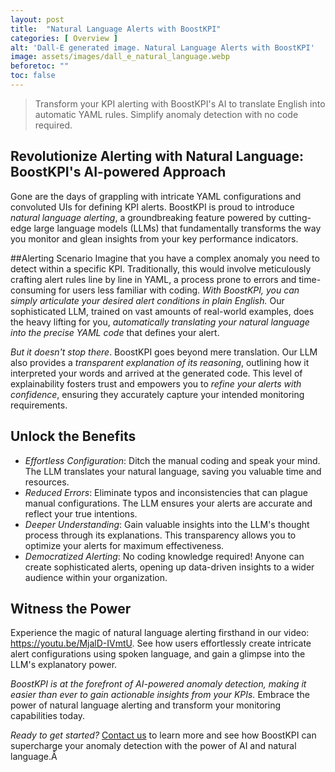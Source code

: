 ```yaml
---
layout: post
title:  "Natural Language Alerts with BoostKPI"
categories: [ Overview ]
alt: 'Dall-E generated image. Natural Language Alerts with BoostKPI'
image: assets/images/dall_e_natural_language.webp
beforetoc: ""
toc: false
---
```

>Transform your KPI alerting with BoostKPI's AI to translate English into automatic YAML rules. Simplify anomaly detection with no code required.

## Revolutionize Alerting with Natural Language: BoostKPI's AI-powered Approach
Gone are the days of grappling with intricate YAML configurations and convoluted UIs for defining KPI alerts. BoostKPI is proud to introduce *natural language alerting*, a groundbreaking feature powered by cutting-edge large language models (LLMs) that fundamentally transforms the way you monitor and glean insights from your key performance indicators.

##Alerting Scenario
Imagine that you have a complex anomaly you need to detect within a specific KPI. Traditionally, this would involve meticulously crafting alert rules line by line in YAML, a process prone to errors and time-consuming for users less familiar with coding. *With BoostKPI, you can simply articulate your desired alert conditions in plain English.* Our sophisticated LLM, trained on vast amounts of real-world examples, does the heavy lifting for you, *automatically translating your natural language into the precise YAML code* that defines your alert.

*But it doesn't stop there*. BoostKPI goes beyond mere translation. Our LLM also provides a *transparent explanation of its reasoning*, outlining how it interpreted your words and arrived at the generated code. This level of explainability fosters trust and empowers you to *refine your alerts with confidence*, ensuring they accurately capture your intended monitoring requirements.

## Unlock the Benefits
- *Effortless Configuration*: Ditch the manual coding and speak your mind. The LLM translates your natural language, saving you valuable time and resources.
- *Reduced Errors*: Eliminate typos and inconsistencies that can plague manual configurations. The LLM ensures your alerts are accurate and reflect your true intentions.
- *Deeper Understanding*: Gain valuable insights into the LLM's thought process through its explanations. This transparency allows you to optimize your alerts for maximum effectiveness.
- *Democratized Alerting*: No coding knowledge required! Anyone can create sophisticated alerts, opening up data-driven insights to a wider audience within your organization.

## Witness the Power
Experience the magic of natural language alerting firsthand in our video: https://youtu.be/MjalD-IVmtU. See how users effortlessly create intricate alert configurations using spoken language, and gain a glimpse into the LLM's explanatory power.

*BoostKPI is at the forefront of AI-powered anomaly detection, making it easier than ever to gain actionable insights from your KPIs.* Embrace the power of natural language alerting and transform your monitoring capabilities today.

*Ready to get started?* [Contact us](https://boostkpi.com) to learn more and see how BoostKPI can supercharge your anomaly detection with the power of AI and natural language.Â
